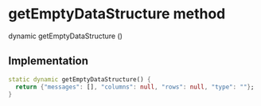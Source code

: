 


# getEmptyDataStructure method








dynamic getEmptyDataStructure
()








## Implementation

```dart
static dynamic getEmptyDataStructure() {
  return {"messages": [], "columns": null, "rows": null, "type": ""};
}
```







